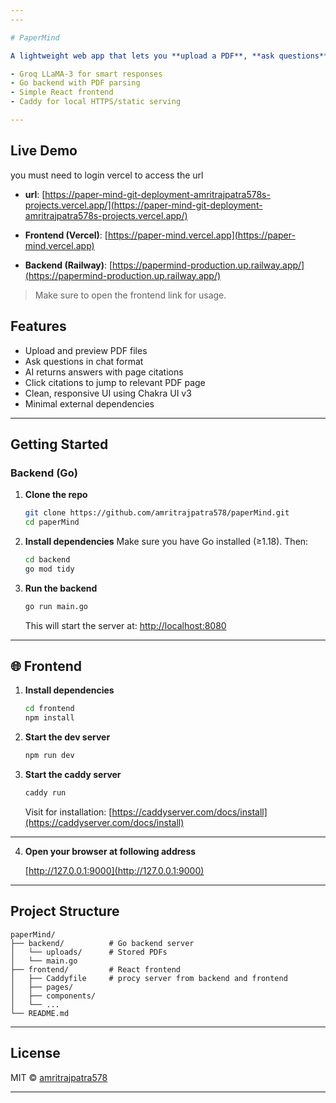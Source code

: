```yaml
---
---

# PaperMind

A lightweight web app that lets you **upload a PDF**, **ask questions**, and get **AI-powered answers with citations** to exact pages. Built with:

- Groq LLaMA-3 for smart responses
- Go backend with PDF parsing
- Simple React frontend
- Caddy for local HTTPS/static serving

---
```


## Live Demo

you must need to login vercel to access the url

- **url**: [https://paper-mind-git-deployment-amritrajpatra578s-projects.vercel.app/](https://paper-mind-git-deployment-amritrajpatra578s-projects.vercel.app/)

- **Frontend (Vercel)**: [https://paper-mind.vercel.app](https://paper-mind.vercel.app)
- **Backend (Railway)**: [https://papermind-production.up.railway.app/](https://papermind-production.up.railway.app/)

> Make sure to open the frontend link for usage.

## Features

- Upload and preview PDF files
- Ask questions in chat format
- AI returns answers with page citations
- Click citations to jump to relevant PDF page
- Clean, responsive UI using Chakra UI v3
- Minimal external dependencies

---

## Getting Started

### Backend (Go)

1. **Clone the repo**

   ```bash
   git clone https://github.com/amritrajpatra578/paperMind.git
   cd paperMind
   ```

2. **Install dependencies**
   Make sure you have Go installed (≥1.18). Then:

   ```bash
   cd backend
   go mod tidy
   ```

3. **Run the backend**

   ```bash
   go run main.go
   ```

   This will start the server at: [http://localhost:8080](http://localhost:8080)

---

## 🌐 Frontend

1. **Install dependencies**

   ```bash
   cd frontend
   npm install
   ```

2. **Start the dev server**

   ```bash
   npm run dev
   ```

3. **Start the caddy server**

   ```bash
   caddy run
   ```

   Visit for installation: [https://caddyserver.com/docs/install](https://caddyserver.com/docs/install)

---

4. **Open your browser at following address**

   [http://127.0.0.1:9000](http://127.0.0.1:9000)

---

## Project Structure

```
paperMind/
├── backend/          # Go backend server
│   └── uploads/      # Stored PDFs
│   └── main.go
├── frontend/         # React frontend
│   ├── Caddyfile     # procy server from backend and frontend
│   ├── pages/
│   ├── components/
│   └── ...
└── README.md
```

---

## License

MIT © [amritrajpatra578](https://github.com/amritrajpatra578)

---
